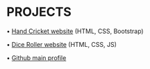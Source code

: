 # PROJECTS

•	[Hand Cricket website](https://susanthkakarla.github.io/HandCricket/) (HTML, CSS, Bootstrap)					
   
  
•	[Dice Roller website](https://susanthkakarla.github.io/Dice/) (HTML, CSS, JS)						
  
  
 • [Github main profile](https://github.com/SusanthKakarla)


